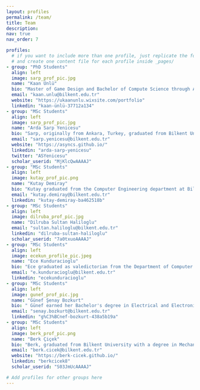 ```yaml
---
layout: profiles
permalink: /team/
title: Team
description:
nav: true
nav_order: 7

profiles:
  # if you want to include more than one profile, just replicate the following block
  # and create one content file for each profile inside _pages/
- group: "PhD Students"
  align: left
  image: sarp_prof_pic.jpg
  name: "Kaan Ünlü"
  bio: "Master of Game Design and Bachelor of Compute Science through Aalto and Bilkent Universities. Research interests lie in Environmental Storytelling through mechanics, Teamed adversarial RL in stage based challenges and High Efficiency non-repeating procedural shaders . I also do longsword HEMA and foil fencing."
  email: "kaan.unlu@bilkent.edu.tr" 
  website: "https://ukaanunlu.wixsite.com/portfolio" 
  linkedin: "kaan-ünlü-37712a134"
- group: "MSc Students"
  align: left
  image: sarp_prof_pic.jpg
  name: "Arda Sarp Yenicesu"
  bio: "Sarp, originally from Ankara, Turkey, graduated from Bilkent University with a degree in Electrical and Electronic Engineering. His research interests lie in applying Causal ML to Robotics, particularly focusing on Causal Reinforcement Learning and exploring applications in Task and Motion Planning (TAMP) and personal decision-making."
  email: "sarp.yenicesu@bilkent.edu.tr"
  website: "https://asyncs.github.io/"
  linkedin: "arda-sarp-yenicesu"
  twitter: "ASYenicesu"
  scholar_userid: "MjKlcQwAAAAJ"
- group: "MSc Students"
  align: left
  image: kutay_prof_pic.png
  name: "Kutay Demiray"
  bio: "Kutay graduated from the Computer Engineering department at Bilkent University. His current research interests include reinforcement learning (particularly exploration and multi-agent RL in robotics and similar embodied agent settings), and machine learning and AI in general."
  email: "kutay.demiray@bilkent.edu.tr"
  linkedin: "kutay-demiray-ba462518b"
- group: "MSc Students"
  align: left
  image: dilruba_prof_pic.jpg
  name: "Dilruba Sultan Haliloglu"
  email: "sultan.haliloglu@bilkent.edu.tr"
  linkedin: "dilruba-sultan-haliloglu"
  scholar_userid: "7a0txuoAAAAJ"
- group: "MSc Students"
  align: left
  image: ecekun_profile_pic.jpeg
  name: "Ece Kunduracioglu"
  bio: "Ece graduated as valedictorian from the Department of Computer Engineering at Hacettepe University. Her current research interests include tool manipulation for robotic agents, particularly focusing on tool usage with keypoint representations through point clouds, and deep reinforcement learning."
  email: "e.kunduracioglu@bilkent.edu.tr"
  linkedin: "ecekunduracioglu"
- group: "MSc Students"
  align: left
  image: gunef_prof_pic.jpg
  name: "Günef Şenay Bozkurt"
  bio: " Günef earned her Bachelor's degree in Electrical and Electronics Engineering from Bilkent University. Currently, she is a full-time Master's student in Computer Science at Bilkent University, with a research focus on the applications of reinforcement learning in robotic agents."
  email: "senay.bozkurt@bilkent.edu.tr"
  linkedin: "g%C3%BCnef-bozkurt-438a5b19a"
- group: "MSc Students"
  align: left
  image: berk_prof_pic.png
  name: "Berk Çiçek"
  bio: "Berk, graduated from Bilkent University with a degree in Mechanical Engineering. His research interests lie in Robot Learning, particularly focusing on Manipulation Planning and  Task and Motion Planning (TAMP)"
  email: "berk.cicek@bilkent.edu.tr"
  website: "https://berk-cicek.github.io/"
  linkedin: "berkcicek8"
  scholar_userid: "S03JmUcAAAAJ"

# Add profiles for other groups here
---
```

